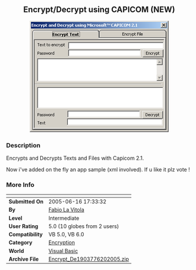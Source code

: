 ﻿<div align="center">

## Encrypt/Decrypt using CAPICOM \(NEW\)

<img src="PIC2005620515305591.jpg">
</div>

### Description

Encrypts and Decrypts Texts and Files with Capicom 2.1.

Now i've added on the fly an app sample (xml involved). If u like it plz vote !
 
### More Info
 


<span>             |<span>
---                |---
**Submitted On**   |2005-06-16 17:33:32
**By**             |[Fabio La Vitola](https://github.com/Planet-Source-Code/PSCIndex/blob/master/ByAuthor/fabio-la-vitola.md)
**Level**          |Intermediate
**User Rating**    |5.0 (10 globes from 2 users)
**Compatibility**  |VB 5\.0, VB 6\.0
**Category**       |[Encryption](https://github.com/Planet-Source-Code/PSCIndex/blob/master/ByCategory/encryption__1-48.md)
**World**          |[Visual Basic](https://github.com/Planet-Source-Code/PSCIndex/blob/master/ByWorld/visual-basic.md)
**Archive File**   |[Encrypt\_De1903776202005\.zip](https://github.com/Planet-Source-Code/fabio-la-vitola-encrypt-decrypt-using-capicom-new__1-61253/archive/master.zip)








